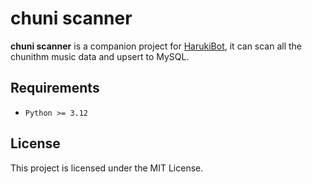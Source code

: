 # chuni scanner

**chuni scanner** is a companion project for [HarukiBot](https://github.com/Team-Haruki), it can scan all the chunithm music data and upsert to MySQL.

## Requirements
+ `Python >= 3.12`

## License

This project is licensed under the MIT License.
